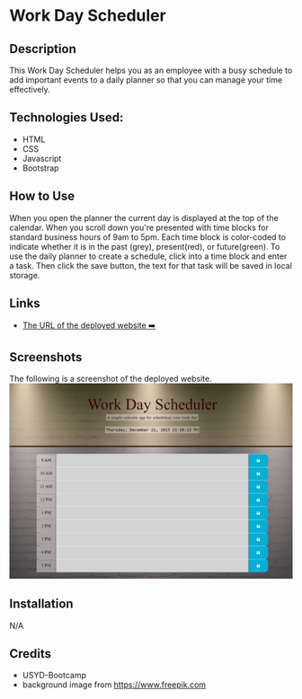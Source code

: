 # Work Day Scheduler

## Description

This Work Day Scheduler helps you as an employee with a busy schedule to add important events to a daily planner so that you can manage your time effectively.

## Technologies Used:

- HTML
- CSS
- Javascript
- Bootstrap

## How to Use

When you open the planner the current day is displayed at the top of the calendar. When you scroll down you're presented with time blocks for standard business hours of 9am to 5pm. Each time block is color-coded to indicate whether it is in the past (grey), present(red), or future(green).
To use the daily planner to create a schedule, click into a time block and enter a task. Then click the save button,
the text for that task will be saved in local storage.

## Links

- [The URL of the deployed website :arrow_right:](https://work-day-scheduler-five.vercel.app/)

## Screenshots

The following is a screenshot of the deployed website.
![alt text](/assets/images/Screenshot.png)

## Installation

N/A

## Credits

- USYD-Bootcamp
- background image from https://www.freepik.com
